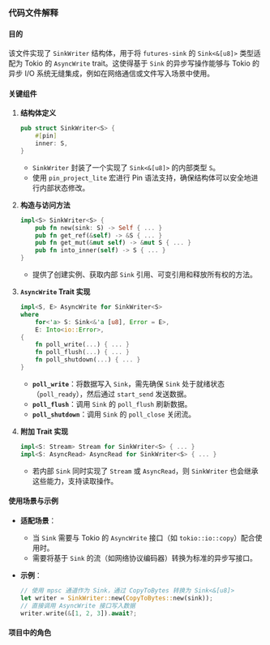 ### 代码文件解释

#### 目的
该文件实现了 `SinkWriter` 结构体，用于将 `futures-sink` 的 `Sink<&[u8]>` 类型适配为 Tokio 的 `AsyncWrite` trait。这使得基于 `Sink` 的异步写操作能够与 Tokio 的异步 I/O 系统无缝集成，例如在网络通信或文件写入场景中使用。

#### 关键组件
1. **结构体定义**
   ```rust
   pub struct SinkWriter<S> {
       #[pin]
       inner: S,
   }
   ```
   - `SinkWriter` 封装了一个实现了 `Sink<&[u8]>` 的内部类型 `S`。
   - 使用 `pin_project_lite` 宏进行 Pin 语法支持，确保结构体可以安全地进行内部状态修改。

2. **构造与访问方法**
   ```rust
   impl<S> SinkWriter<S> {
       pub fn new(sink: S) -> Self { ... }
       pub fn get_ref(&self) -> &S { ... }
       pub fn get_mut(&mut self) -> &mut S { ... }
       pub fn into_inner(self) -> S { ... }
   }
   ```
   - 提供了创建实例、获取内部 `Sink` 引用、可变引用和释放所有权的方法。

3. **`AsyncWrite` Trait 实现**
   ```rust
   impl<S, E> AsyncWrite for SinkWriter<S>
   where
       for<'a> S: Sink<&'a [u8], Error = E>,
       E: Into<io::Error>,
   {
       fn poll_write(...) { ... }
       fn poll_flush(...) { ... }
       fn poll_shutdown(...) { ... }
   }
   ```
   - **`poll_write`**：将数据写入 `Sink`，需先确保 `Sink` 处于就绪状态（`poll_ready`），然后通过 `start_send` 发送数据。
   - **`poll_flush`**：调用 `Sink` 的 `poll_flush` 刷新数据。
   - **`poll_shutdown`**：调用 `Sink` 的 `poll_close` 关闭流。

4. **附加 Trait 实现**
   ```rust
   impl<S: Stream> Stream for SinkWriter<S> { ... }
   impl<S: AsyncRead> AsyncRead for SinkWriter<S> { ... }
   ```
   - 若内部 `Sink` 同时实现了 `Stream` 或 `AsyncRead`，则 `SinkWriter` 也会继承这些能力，支持读取操作。

#### 使用场景与示例
- **适配场景**：
  - 当 `Sink` 需要与 Tokio 的 `AsyncWrite` 接口（如 `tokio::io::copy`）配合使用时。
  - 需要将基于 `Sink` 的流（如网络协议编码器）转换为标准的异步写接口。

- **示例**：
  ```rust
  // 使用 mpsc 通道作为 Sink，通过 CopyToBytes 转换为 Sink<&[u8]>
  let writer = SinkWriter::new(CopyToBytes::new(sink));
  // 直接调用 AsyncWrite 接口写入数据
  writer.write(&[1, 2, 3]).await?;
  ```

#### 项目中的角色